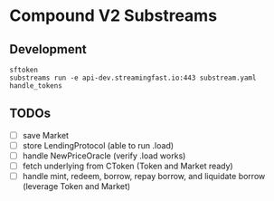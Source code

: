 # Compound V2 Substreams

## Development

```
sftoken
substreams run -e api-dev.streamingfast.io:443 substream.yaml handle_tokens
```

## TODOs

- [ ] save Market
- [ ] store LendingProtocol (able to run .load)
- [ ] handle NewPriceOracle (verify .load works)
- [ ] fetch underlying from CToken (Token and Market ready)
- [ ] handle mint, redeem, borrow, repay borrow, and liquidate borrow (leverage Token and Market)